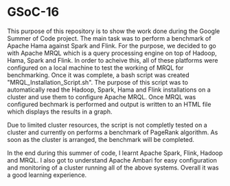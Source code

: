 # GSoC-16
This purpose of this repository is to show the work done during the Google Summer of Code project. The main task was to perform a benchmark of Apache Hama against Spark and Flink. For the purpose, we decided to go with Apache MRQL which is a query processing engine on top of Hadoop, Hama, Spark and Flink. In order to acheive this, all of these platforms were configured on a local machine to test the working of MRQL for benchmarking. Once it was complete, a bash script was created "MRQL_Installation_Script.sh". The purpose of this script was to automatically read the Hadoop, Spark, Hama and Flink installations on a cluster and use them to configure Apache MRQL. Once MRQL was configured bechmark is performed and output is written to an HTML file which displays the results in a graph.

Due to limited cluster resources, the script is not completly tested on a cluster and currently on performs a benchmark of PageRank algorithm. As soon as the cluster is arranged, the benchmark will be completed.

In the end during this summer of code, I learnt Apache Spark, Flink, Hadoop and MRQL. I also got to understand Apache Ambari for easy configuration and monitoring of a cluster running all of the above systems. Overall it was a good learning experience. 
